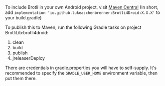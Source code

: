 To include Brotli in your own Android project, visit [Maven Central](https://central.sonatype.com/artifact/io.github.lukeaschenbrenner/Brotli4Droid)
(In short, add ``implementation 'io.github.lukeaschenbrenner:Brotli4Droid:X.X.X'`` to your build.gradle)

To publish this to Maven, run the following Gradle tasks on project BrotliLib:brotli4droid:
1. clean
2. build
3. publish
4. jreleaserDeploy

There are credentials in gradle.properties you will have to self-supply. It's recommended to specify the ``GRADLE_USER_HOME`` environment variable, then put them there.